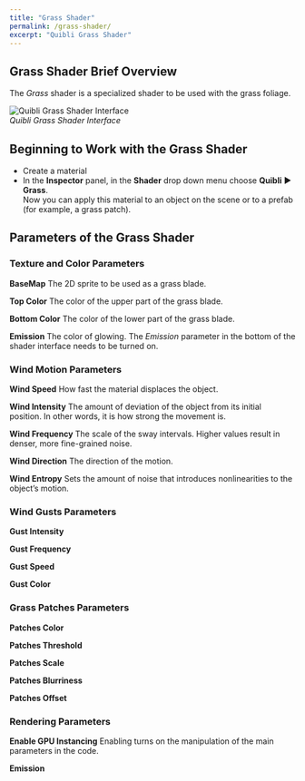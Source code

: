 ```yaml
---
title: "Grass Shader"
permalink: /grass-shader/
excerpt: "Quibli Grass Shader"
---
```


## Grass Shader Brief Overview

The _Grass_ shader is a specialized shader to be used with the grass foliage. 

![Quibli Grass Shader Interface](/quibli-doc/assets/images/manual_images/quibli_grass_shader_interface.png)  
*Quibli Grass Shader Interface*


## Beginning to Work with the Grass Shader

* Create a material
* In the **Inspector** panel, in the **Shader** drop down menu choose **Quibli** ▶︎ **Grass**.  
Now you can apply this material to an object on the scene or to a prefab (for example, a grass patch). 

## Parameters of the Grass Shader

### Texture and Color Parameters

**BaseMap** The 2D sprite to be used as a grass blade.  

**Top Color** The color of the upper part of the grass blade.  

**Bottom Color** The color of the lower part of the grass blade.  

**Emission** The color of glowing. The _Emission_ parameter in the bottom of the shader interface needs to be turned on.  

### Wind Motion Parameters

**Wind Speed** How fast the material displaces the object.  

**Wind Intensity** The amount of deviation of the object from its initial position. In other words, it is how strong the movement is.  

**Wind Frequency** The scale of the sway intervals. Higher values result in denser, more fine-grained noise.  

**Wind Direction** The direction of the motion.  

**Wind Entropy** Sets the amount of noise that introduces nonlinearities to the object’s motion.  

### Wind Gusts Parameters

**Gust Intensity**

**Gust Frequency**

**Gust Speed**

**Gust Color**

### Grass Patches Parameters

**Patches Color**

**Patches Threshold**

**Patches Scale**

**Patches Blurriness**

**Patches Offset**

### Rendering Parameters

**Enable GPU Instancing** Enabling turns on the manipulation of the main parameters in the code.  

**Emission**
